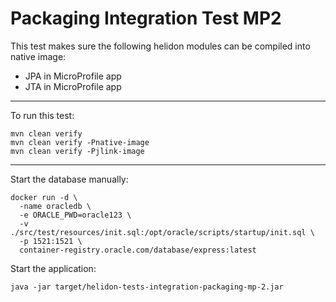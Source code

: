 # Packaging Integration Test MP2

This test makes sure the following helidon modules can be compiled into native image:
- JPA in MicroProfile app
- JTA in MicroProfile app

---

To run this test:
```shell
mvn clean verify
mvn clean verify -Pnative-image
mvn clean verify -Pjlink-image
```  

---

Start the database manually:
```shell
docker run -d \
  -name oracledb \
  -e ORACLE_PWD=oracle123 \
  -v ./src/test/resources/init.sql:/opt/oracle/scripts/startup/init.sql \
  -p 1521:1521 \
  container-registry.oracle.com/database/express:latest
```

Start the application:
```shell
java -jar target/helidon-tests-integration-packaging-mp-2.jar
```
